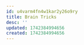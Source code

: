 ```yaml
---
id: u4varm4fn4w1kar2y26o9ry
title: Brain Tricks
desc: ''
updated: 1742384994656
created: 1742384994656
---
```

